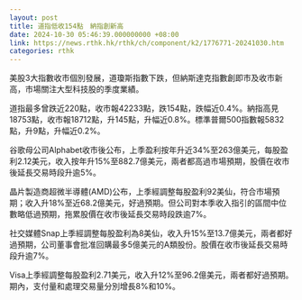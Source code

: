 ```yaml
---
layout: post
title: 道指低收154點　納指創新高
date: 2024-10-30 05:46:39.000000000 +08:00
link: https://news.rthk.hk/rthk/ch/component/k2/1776771-20241030.htm
categories: rthk
---
```


美股3大指數收市個別發展，道瓊斯指數下跌，但納斯達克指數創即市及收市新高，市場關注大型科技股的季度業績。

道指最多曾跌近220點，收市報42233點，跌154點，跌幅近0.4%。納指高見18753點，收市報18712點，升145點，升幅近0.8%。標準普爾500指數報5832點，升9點，升幅近0.2%。

谷歌母公司Alphabet收市後公布，上季盈利按年升近34%至263億美元，每股盈利2.12美元，收入按年升15%至882.7億美元，兩者都高過市場預期，股價在收市後延長交易時段升逾5%。

晶片製造商超微半導體(AMD)公布，上季經調整每股盈利92美仙，符合市場預期；收入升18%至近68.2億美元，好過預期。但公司對本季收入指引的區間中位數略低過預期，拖累股價在收市後延長交易時段跌逾7%。

社交媒體Snap上季經調整每股盈利為8美仙，收入升15%至13.7億美元，兩者都好過預期，公司董事會批准回購最多5億美元的A類股份。股價在收市後延長交易時段升逾7%。

Visa上季經調整每股盈利2.71美元，收入升12%至96.2億美元，兩者都好過預期。期內，支付量和處理交易量分別增長8%和10%。
